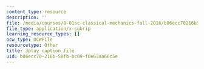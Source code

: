 ```yaml
---
content_type: resource
description: ''
file: /media/courses/8-01sc-classical-mechanics-fall-2016/b06ecc70216b58fbbc09f0e63aa66c5e_dHMGV_WOG7w.vtt
file_type: application/x-subrip
learning_resource_types: []
ocw_type: OCWFile
resourcetype: Other
title: 3play caption file
uid: b06ecc70-216b-58fb-bc09-f0e63aa66c5e
---
```

